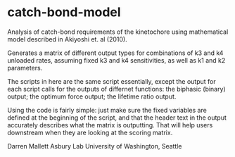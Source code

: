 # catch-bond-model
Analysis of catch-bond requirements of the kinetochore using mathematical model described in Akiyoshi et. al (2010).

Generates a matrix of different output types for combinations of k3 and k4 unloaded rates, assuming fixed k3 and k4 sensitivities, as well as k1 and k2 parameters.

The scripts in here are the same script essentially, except the output for each script calls for the outputs of differnet functions: the biphasic (binary) output; the optimum force output; the lifetime ratio output.

Using the code is fairly simple: just make sure the fixed variables are defined at the beginning of the script, and that the header text in the output accurately describes what the matrix is outputting. That will help users downstream when they are looking at the scoring matrix.

Darren Mallett
Asbury Lab
University of Washington, Seattle
